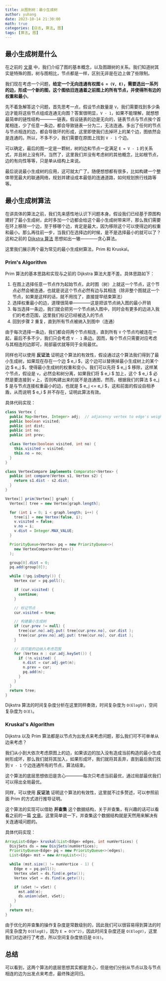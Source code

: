 ```yaml
---
title: 从图到树：最小生成树
author: yuhang
date: 2023-10-14 21:30:00
math: true
categories: [日志, 算法, 图]
tags: [算法, 图]
---
```


## 最小生成树是什么

在之前的 [文章](https://peteryuhang.github.io/posts/%E5%9B%BE%E4%B8%8A%E7%9A%84%E6%9C%80%E7%9F%AD%E8%B7%AF%E5%BE%84-Dijkstra/#%E5%9B%BE%E7%9A%84%E5%9F%BA%E6%9C%AC%E6%A6%82%E5%BF%B5) 中，我们介绍了图的基本概念，以及图跟树的关系。我们知道树其实是特殊的图，树与图相比，节点都是一样，区别无非是在边上做了些限制。

我们现在考虑一个问题，**给定一个无向连通有权图 `G = (V, E)`，需要选出一系列的边，形成一个新的图，这个图依旧连通着之前图上的所有节点，并使得所有边的权重和最小**。

先不着急解答这个问题，首先思考一点，假设节点数量是 `V`，我们需要找到多少条边才能将这些节点组成连通无向图？答案很明显，`V - 1`，如果不能理解，就想想最简单的链性结构————链表。假设链表的边是无向的，链表节点与节点挨个首尾相连，少了任意一条边，都会导致链表一分为二，无法连通。多出了任何的节点与节点相连的边，都会导致环的形成，这里即使我们去掉环上的某个边，图依然会是连通的。所以，不多不少，我们需要在原图上找到 `V - 1` 个边。

可以确定，最后的图一定是一颗树，树的边和节点一定满足 `E = V - 1` 的关系式，并且树上没有环。当然了，这里我们并没有考虑树的其他概念，比如根节点，边的有向性等等，只是单从结构上来说。

最后说说最小生成树的应用，这可就太广了。随便想想都有很多，比如构建一个整体带宽最大的联通网络，规划并建设成本最低的连通道路，如何规划旅行线路等等。

## 最小生成树算法

在讲具体的算法之前，我们先来感性地认识下问题本身。假设我们已经基于原图构建好了最小生成树，此时多加一个边都会给这个最小生成树带来环，那么我们需要在环上移除一个边，至于移哪个边，肯定是最大，因为移除这个可以使得边的权重和最小。那么再往前一步，当我们在选择边的时候，是不是选择最小的就可以了？这和之前的 [Dijkstra 算法](https://peteryuhang.github.io/posts/%E5%9B%BE%E4%B8%8A%E7%9A%84%E6%9C%80%E7%9F%AD%E8%B7%AF%E5%BE%84-Dijkstra/#%E5%9B%BE%E4%B8%8A%E7%9A%84%E6%9C%80%E7%9F%AD%E8%B7%AF%E5%BE%84%E7%AE%97%E6%B3%95) 思想如出一辙————贪心算法。

这里我们展示两个最为常见的最小生成树算法，Prim 和 Kruskal。

### Prim's Algorithm

Prim 算法的基本思路和实现与之前的 Dijkstra 算法大差不差。具体思路如下：

1. 在图上选择任意一节点作为起始节点，此时图（树）上就这一个节点，这个节点必然会被连通，也就是说这个节点必然有边与其相连（除非整个图就这一个节点，如果是这样的话，就不用找了，直接提早结束算法）
2. 选择权重最小的边，道理很简单————这是把该节点纳入图的最小开销
3. 每当选择一条边，我们就会把另一个节点纳入图中，同时会有更多的边进入我们的考虑范围，这里我们标记已经被选入的节点
4. 回到步骤 2 重复，直到所有节点被纳入到图中（连通）

由于每次选择一条边，我们都会将两个节点相连，直到所有 `V` 个节点均被连在一起，最后不多不少，我们只会考虑 `V - 1` 条边。因而，每个节点只需要对应考虑与其相连的边即可，局部最优就等同于全局最优。

同样也可以使用 **反证法** 证明这个算法的有效性，假设通过这个算法我们得到了最小生成树，如果现在存在一个边 $ e_i $，这个边可以替换掉最小生成树上的某个边 $ e_j $，使得最小生成树的权重和变小。我们可以先将 $ e_j $ 移除，这样某个节点，假设是 `v`，必然会和树分离，如果我们将 $ e_i $ 加上，这个 $ e_i $ 必然是要连接到 `v` 上，否则构建出来的就不是连通图，然而，根据我们的算法 $ e_j $ 是与节点连接权重最小的边，也就是 $ e_j <= e_i $，这和前面的假设自相矛盾，从而说明 $ e_i $ 并不存在，证明此算法有效。

具体代码实现：

```java
class Vertex {
  public Map<Vertex, Integer> adj;  // adjacency vertex to edge's weight
  public boolean visited;
  public int dist;
  public int no;
  public int prev;

  class Vertex(boolean visited, int no) {
    this.visited = visited;
    this.no = no;
  }
}

class VertexCompare implements Comparator<Vertex> {
  public int compare(Vertex s1, Vertex s2) {
    return s1.dist - s2.dist;
  }
}

Vertex[] prim(Vertex[] graph) {
  Vertex[] tree = new Vertex[graph.length];

  for (int i = 0; i < graph.length; i++) {
    tree[i] = new Vertex(false, i);
    v.visited = false;
    v.no = i;
    v.dist = Integer.MAX_VALUE;
  }

  PriorityQueue<Vertex> pq = new PriorityQueue<>(
    new VertexCompare<Vertex>()
  );

  group[0].dist = 0;
  pq.add(group[0]);

  while (!pq.isEmpty()) {
    Vertex cur = pq.poll();

    if (cur.visited) {
      continue;
    }

    // 标记节点
    cur.visited = true;

    // 构建最小生成树
    if (cur.prev != null) {
      tree[cur.no].adj.put( tree[cur.prev.no], cur.dist );
      tree[cur.prev.no].adj.put( tree[cur.no], cur.dist );
    }

    // 将可能的边纳入考虑范围
    for (Vertex n : cur.adj.keySet()) {
      if (!n.visited) {
        n.dist = cur.adj.get(n);
        n.prev = cur;
        pq.add(n);
      }
    }
  }
  return tree;
}
```

Dijkstra 算法的时间复杂度分析在这里同样奏效，时间复杂度为 `O(ElogV)`，空间复杂度为 `O(E)`。

### Kruskal's Algorithm

Dijkstra 以及 Prim 算法都是以节点为出发点来考虑问题，那么我们可不可单单从边来考虑？

我们从小到大依次考虑原图上的边，如果该边的加入没有造成当前构造的最小生成树形成环，那么我们就将其加入，如果形成环，我们就将其丢弃，直到最后我们找到 `V - 1` 个边连通所有的节点，算法结束。

这个算法的底层思想依旧是贪心————每次只考虑当前最优，通过局部最优我们可以得出全局最优。

同样，可以使用 **反证法** 证明这个算法的有效性，这里就不过多赘述，可以参照前面 Prim 的方式进行推导证明。

这个算法的实现可以借助 **并查集** 这个数据结构，关于并查集，有兴趣的话可以看看之前的一篇 [文章](https://github.com/peteryuhang/arts/blob/master/weeks/week028/%E5%B9%B6%E6%9F%A5%E9%9B%86%E6%A6%82%E5%BF%B5%E5%8F%8A%E7%94%A8%E6%B3%95%E5%88%86%E6%9E%90.md)。这里简单说一下，并查集这个数据结构就是天然用来解决有关连通域问题的。

具体代码实现：

```java
ArrayList<Edge> kruskal(List<Edge> edges, int numVertices) {
  DisjSets ds = new DisjSets(numVertices);
  PriorityQueue<Edge> pq = new PriorityQueue<>(edges);
  List<Edge> mst = new ArrayList<>();

  while (mst.size() != numVertice - 1) {
    Edge e = pq.poll();
    Vertex uSet = ds.find(e.getu());
    Vertex vSet = ds.find(e.getv());

    if (uSet != vSet) {
      mst.add(e);
      ds.union(uSet, vSet);
    }
  }
  return mst;
}
```

由于优化的并查集的操作复杂度是常数级别的，因此我们可以很容易得到算法的时间复杂度为 `O(ElogE)`，因为 `E = O(V^2)`，因此时间复杂度还是 `O(ElogV)`，这里我们对边进行了考虑，所以空间复杂度依旧是 `O(E)`。

## 总结

可以看到，这两个算法的底层思想其实都是贪心，但是他们分别从节点以及与节点相连的边为出发点来考虑，最终殊途同归。
